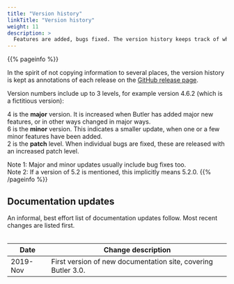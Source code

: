 ```yaml
---
title: "Version history"
linkTitle: "Version history"
weight: 11
description: >
  Features are added, bugs fixed. The version history keeps track of what's happened.
---
```


{{% pageinfo %}}

In the spirit of not copying information to several places, the version history is kept as annotations of each release on the [GitHub release page](https://github.com/ptarmiganlabs/butler/releases).


Version numbers include up to 3 levels, for example version 4.6.2 (which is a fictitious version):  

4 is the **major** version. It is increased when Butler has added major new features, or in other ways changed in major ways.  
6 is the **minor** version. This indicates a smaller update, when one or a few minor features have been added.  
2 is the **patch** level. When individual bugs are fixed, these are released with an increased patch level.  


Note 1: Major and minor updates usually include bug fixes too.  
Note 2: If a version of 5.2 is mentioned, this implicitly means 5.2.0.
{{% /pageinfo %}}


## Documentation updates

An informal, best effort list of documentation updates follow. Most recent changes are listed first.  
<br>

Date | Change description
---- | ------------------
2019-Nov | First version of new documentation site, covering Butler 3.0.
